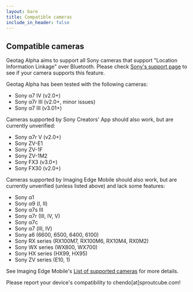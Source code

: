 ```yaml
---
layout: bare
title: Compatible cameras
include_in_header: false
---
```


## Compatible cameras

Geotag Alpha aims to support all Sony cameras that support "Location Information Linkage" over Bluetooth. Please check [Sony's support page](https://support.d-imaging.sony.co.jp/www/cscs/pmm/products.php?area=gb&lang=en&mnt=3) to see if your camera supports this feature.

Geotag Alpha has been tested with the following cameras:

* Sony α7 IV (v2.0+)
* Sony α7r III (v2.0+, minor issues)
* Sony α7 III (v3.01+)

Cameras supported by Sony Creators' App should also work, but are currently unverified:

* Sony α7r V (v2.0+)
* Sony ZV-E1
* Sony ZV-1F
* Sony ZV-1M2
* Sony FX3 (v3.0+)
* Sony FX30 (v2.0+)

Cameras supported by Imaging Edge Mobile should also work, but are currently unverified (unless listed above) and lack some features:

* Sony α1
* Sony α9 (I, II)
* Sony α7s III
* Sony α7r (III, IV, V)
* Sony α7c
* Sony α7 (III, IV)
* Sony a6 (6600, 6500, 6400, 6100)
* Sony RX series (RX100M7, RX100M6, RX10M4, RX0M2)
* Sony WX series (WX800, WX700)
* Sony HX series (HX99, HX95)
* Sony ZV series (E10, 1)

See Imaging Edge Mobile's [List of supported cameras](https://support.d-imaging.sony.co.jp/www/cscs/pmm/products.php?area=gb&lang=en&mnt=3) for more details.

Please report your device's compatibility to chendo[at]sproutcube.com!